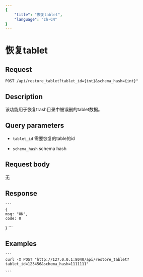 ```yaml
---
{
    "title": "恢复tablet",
    "language": "zh-CN"
}
---
```


<!-- 
Licensed to the Apache Software Foundation (ASF) under one
or more contributor license agreements.  See the NOTICE file
distributed with this work for additional information
regarding copyright ownership.  The ASF licenses this file
to you under the Apache License, Version 2.0 (the
"License"); you may not use this file except in compliance
with the License.  You may obtain a copy of the License at

  http://www.apache.org/licenses/LICENSE-2.0

Unless required by applicable law or agreed to in writing,
software distributed under the License is distributed on an
"AS IS" BASIS, WITHOUT WARRANTIES OR CONDITIONS OF ANY
KIND, either express or implied.  See the License for the
specific language governing permissions and limitations
under the License.
-->

# 恢复tablet

## Request

`POST /api/restore_tablet?tablet_id={int}&schema_hash={int}"`

## Description

该功能用于恢复trash目录中被误删的tablet数据。

## Query parameters

* `tablet_id`
    需要恢复的table的id

* `schema_hash`
    schema hash       


## Request body

无

## Response

    ```
    {
    msg: "OK",
    code: 0
}
    ```
## Examples


    ```
    curl -X POST "http://127.0.0.1:8040/api/restore_tablet?tablet_id=123456&schema_hash=1111111"

    ```

